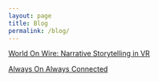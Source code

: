 ```yaml
---
layout: page
title: Blog
permalink: /blog/
---
```






[World On Wire: Narrative Storytelling in VR](http://itp.cgao.me/p/courses/wow.html)



[Always On Always Connected](http://itp.cgao.me/p/courses/aoac.html)
